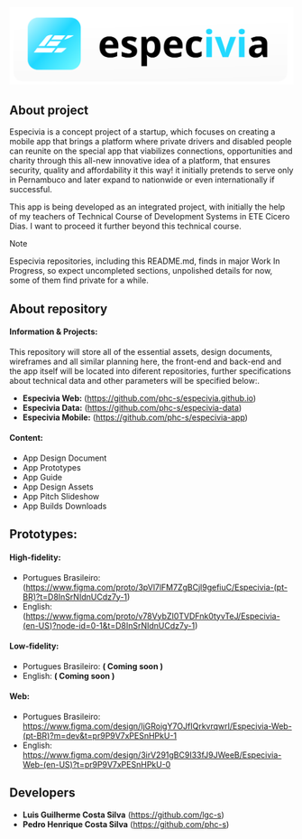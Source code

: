 ![image](svg/banner.svg)

## About project

Especivia is a concept project of a startup, which focuses on creating a mobile app that brings a platform where private drivers and disabled people can reunite on the special app that viabilizes connections, opportunities and charity through this all-new innovative idea of a platform, that ensures security, quality and affordability it this way! it initially pretends to serve only in Pernambuco and later expand to nationwide or even internationally if successful.

This app is being developed as an integrated project, with initially the help of my teachers of Technical Course of Development Systems in ETE Cicero Dias. I want to proceed it further beyond this technical course.

>[!NOTE]
> Especivia repositories, including this README.md, finds in major Work In Progress, so expect uncompleted sections, unpolished details for now, some of them find private for a while.

## About repository

#### Information & Projects: 

This repository will store all of the essential assets, design documents, wireframes and all similar planning here, the front-end and back-end and the app itself will be located into diferent repositories, further specifications about technical data and other parameters will be specified below:.

+ **Especivia Web:** (https://github.com/phc-s/especivia.github.io)
+ **Especivia Data:** (https://github.com/phc-s/especivia-data)
+ **Especivia Mobile:** (https://github.com/phc-s/especivia-app)

#### Content:

+ App Design Document
+ App Prototypes
+ App Guide
+ App Design Assets
+ App Pitch Slideshow
+ App Builds Downloads

## Prototypes: 

#### High-fidelity:

+ Portugues Brasileiro: (https://www.figma.com/proto/3pVl7lFM7ZgBCjl9gefiuC/Especivia-(pt-BR)?t=D8InSrNIdnUCdz7y-1)
+ English: (https://www.figma.com/proto/v78VybZI0TVDFnk0tyvTeJ/Especivia-(en-US)?node-id=0-1&t=D8InSrNIdnUCdz7y-1)
  
#### Low-fidelity:

+ Portugues Brasileiro: **( Coming soon )**
+ English: **( Coming soon )**

#### Web:
+ Portugues Brasileiro: https://www.figma.com/design/IjGRoigY7OJfIQrkvrqwrI/Especivia-Web-(pt-BR)?m=dev&t=pr9P9V7xPESnHPkU-1
+ English: https://www.figma.com/design/3irV291gBC9I33fJ9JWeeB/Especivia-Web-(en-US)?t=pr9P9V7xPESnHPkU-0

## Developers

- **Luis Guilherme Costa Silva** (https://github.com/lgc-s)
- **Pedro Henrique Costa Silva** (https://github.com/phc-s) 

